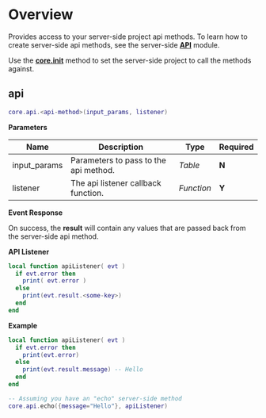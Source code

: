 # Overview

Provides access to your server-side project api methods. To learn how to create server-side api methods, see the server-side __[API](server-api/api)__ module.

Use the __[core.init](core/#init)__ method to set the server-side project to call the methods against.

## api

```lua
core.api.<api-method>(input_params, listener)
```

__Parameters__

|Name|Description|Type|Required|
|----|-----------|----|--------|
|input_params|Parameters to pass to the api method.|_Table_|__N__|
|listener|The api listener callback function.|_Function_|__Y__|

__Event Response__

On success, the __result__ will contain any values that are passed back from the server-side api method.

__API Listener__

```lua
local function apiListener( evt )
  if evt.error then
    print( evt.error )
  else
    print(evt.result.<some-key>)
  end
end
```

__Example__

```lua
local function apiListener( evt )
  if evt.error then
    print(evt.error)
  else
    print(evt.result.message) -- Hello
  end
end

-- Assuming you have an "echo" server-side method
core.api.echo({message="Hello"}, apiListener)
```
